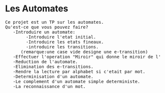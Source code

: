 # Les Automates
<pre>
Ce projet est un TP sur les automates.
Qu'est-ce que vous pouvez faire?
   -Introduire un automate:
    	-Introduire l'etat initial.
    	-Introduire les etats fineaux.
    	-introduire les transitions.
      (remarque:une case vide designe une e-transition) 
   -Effectuer l'operation "Miroir" qui donne le miroir de l'automate introduit.
   -Reduction de l'automate.
   -Elimination des e-transitions.
   -Rendre la lecture par alphabet si c'etait par mot.
   -Determinisation d'un automate.
   -Le complement d'un automate simple deterministe.
   -La reconnaissance d'un mot.
</pre>
